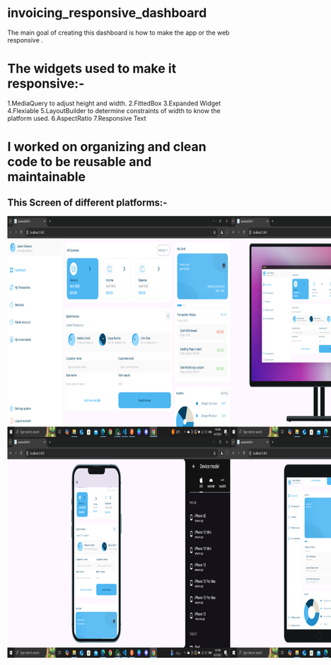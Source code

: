# invoicing_responsive_dashboard
 The main goal of creating this dashboard is how to make the app or the web responsive .
# The widgets used to make it responsive:-
  1.MediaQuery to adjust height and width.
  2.FittedBox
  3.Expanded Widget
  4.Flexiable
  5.LayoutBuilder to determine constraints of width to know the platform used.
  6.AspectRatio
  7.Responsive Text
# I worked on organizing and clean code to be reusable and maintainable

## This Screen of different platforms:-
  <div style= "display: flex; flex-direction: row;">
 <img src=" https://github.com/DuaaBaroni/invocing_dashboard/blob/main/lib/screenshots/desktop.png" height="500">
 <img src="https://github.com/DuaaBaroni/invocing_dashboard/blob/main/lib/screenshots/desktop_mac.png" height="500">
 </div>

   <div style= "display: flex; flex-direction: row;">
 <img src="https://github.com/DuaaBaroni/invocing_dashboard/blob/main/lib/screenshots/mobile.png" height="500">
 <img src="https://github.com/DuaaBaroni/invocing_dashboard/blob/main/lib/screenshots/tablet.png" height="500">
 </div>
  

